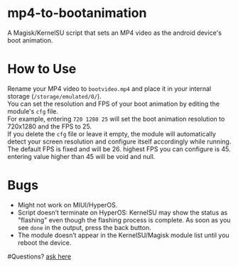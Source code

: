 # mp4-to-bootanimation
A Magisk/KernelSU script that sets an MP4 video as the android device's boot animation.

# How to Use
Rename your MP4 video to `bootvideo.mp4` and place it in your internal storage (`/storage/emulated/0/`).  
You can set the resolution and FPS of your boot animation by editing the module's `cfg` file.  
For example, entering `720 1280 25` will set the boot animation resolution to 720x1280 and the FPS to 25.  
If you delete the `cfg` file or leave it empty, the module will automatically detect your screen resolution and configure itself accordingly while running. The default FPS is fixed and will be 26. highest FPS you can configure is 45. entering value higher than 45 will be void and null.

# Bugs
- Might not work on MIUI/HyperOS.
- Script doesn’t terminate on HyperOS: KernelSU may show the status as "flashing" even though the flashing process is complete. As soon as you see `done` in the output, press the back button.
- The module doesn’t appear in the KernelSU/Magisk module list until you reboot the device.


#Questions?
[ask here](https://t.me/rhyphxc)
